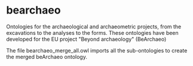 # bearchaeo
Ontologies for the archaeological and archaeometric projects, from the excavations to the analyses to the forms. 
These ontologies have been developed for the EU project "Beyond archaeology" (BeArchaeo) 

The file bearchaeo_merge_all.owl imports all the sub-ontologies to create the merged beArchaeo ontology.
